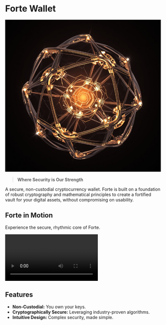 # Forte Wallet

![Forte Wallet Banner](./docs/image/forte_base.png)

> **Where Security is Our Strength**

A secure, non-custodial cryptocurrency wallet. Forte is built on a foundation of robust cryptography and mathematical principles to create a fortified vault for your digital assets, without compromising on usability.


## Forte in Motion
Experience the secure, rhythmic core of Forte.

![Forte Wallet Animation](./docs/video/forte.mp4)

## Features
- **Non-Custodial:** You own your keys.
- **Cryptographically Secure:** Leveraging industry-proven algorithms.
- **Intuitive Design:** Complex security, made simple.
